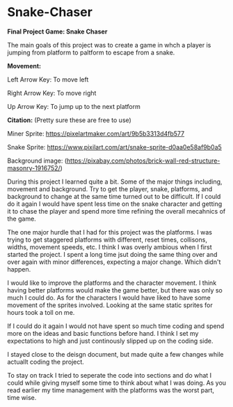 # Snake-Chaser
**Final Project Game: Snake Chaser**

The main goals of this project was to create a game in whch a player is jumping from platform to paltform to escape from a snake.

**Movement:**

Left Arrow Key: To move left

Right Arrow Key: To move right

Up Arrow Key: To jump up to the next platform
      
**Citation:** (Pretty sure these are free to use)

Miner Sprite: https://pixelartmaker.com/art/9b5b3313d4fb577

Snake Sprite: https://www.pixilart.com/art/snake-sprite-d0aa0e58af9b0a5

Background image: (https://pixabay.com/photos/brick-wall-red-structure-masonry-1916752/)

During this project I learned quite a bit. Some of the major things including, movement and background. Try to get the player, snake, platforms, and background to change at the same time turned out to be difficult.
If I could do it again I would have spent less time on the snake character and getting it to chase the player and spend more time refining the overall mecahnics of the game.

The one major hurdle that I had for this project was the platforms. I was trying to get staggered platforms with different, reset times, collisons, widths, movement speeds, etc. I think I was overly ambious when I first started the project. I spent a long time jsut doing the same thing over and over again with minor differences, expecting a major change. Which didn't happen.

I would like to improve the platforms and the character movement. I think having better platforms would make the game better, but there was only so much I could do. As for the characters I would have liked to have some movement of the sprites involved. Looking at the same static sprites for hours took a toll on me. 

If I could do it again I would not have spent so much time coding and spend more on the ideas and basic functions before hand. I think I set my expectations to high and just continously slipped up on the coding side.

I stayed close to the deisgn document, but made quite a few changes while actuallt coding the project.

To stay on track I tried to seperate the code into sections and do what I could while giving myself some time to think about what I was doing. As you read earlier my time management with the platforms was the worst part, time wise. 
